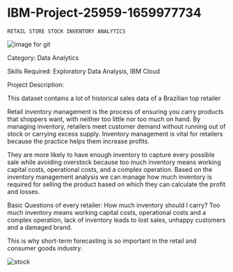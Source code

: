 # IBM-Project-25959-1659977734
	RETAIL STORE STOCK INVENTORY ANALYTICS	



![image for git](https://user-images.githubusercontent.com/66632417/200237740-0f94b33c-ee9a-488c-a8a7-175d2f07397d.gif)





Category: Data Analytics

Skills Required:
Exploratory Data Analysis, IBM Cloud

Project Description:

This dataset contains a lot of historical sales data of a Brazilian top retailer

Retail inventory management is the process of ensuring you carry products that shoppers want, with neither too little nor too much on hand. By managing inventory, retailers meet customer demand without running out of stock or carrying excess supply. Inventory management is vital for retailers because the practice helps them increase profits.

They are more likely to have enough inventory to capture every possible sale while avoiding overstock because too much inventory means working capital costs, operational costs, and a complex operation.
Based on the inventory management analysis we can manage how much inventory is required for selling the product based on which they can calculate the profit and losses.

Basic Questions of every retailer: How much inventory should I carry?  Too much inventory means working capital costs, operational costs and a complex operation, lack of inventory leads to lost sales, unhappy customers and a damaged brand.


 

This is why short-term forecasting is so important in the retail and consumer goods industry.


![stock](https://user-images.githubusercontent.com/66632417/200236155-94e71401-40b1-4517-be83-49ff69756e2b.jpg)
